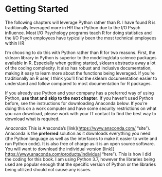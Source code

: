 # Getting Started

The following chapters will leverage Python rather than R.  I have found R is traditionally leveraged more in HR than Python due to the I/O Psych influence.  Most I/O Psychology programs teach R for doing statistics and the I/O Psych employees have typically been the most technical employees within HR

I’m choosing to do this with Python rather than R for two reasons.  First, the sklearn library in Python is superior to the modeling/data science packages available in R.  Especially when getting started, sklearn abstracts away a lot of the coding complexity.  It also has robust and inclusive documentation, making it easy to learn more about the functions being leveraged.  If you’re traditionally an R user, I think you’ll find the sklearn documentation easier to understand and follow compared to most documentation for R packages.

If you already use Python and your company has a preferred way of using Python, **use that and skip to the next chapter**.  If you haven’t used Python before, see the instructions for downloading Anaconda below.  If you’re doing this on a work computer and have some security restrictions on what you can download, please work with your IT contact to find the best way to download what is required.

*Anaconda:* This is Anaconda’s [link](https://www.anaconda.com/ “site”). Anaconda is the **preferred** solution as it downloads everything you need (the Python language as well as the interfaces to make it easier to write and run Python code).  It is also free of charge as it is an open source software.  You will want to download the individual version [link]( https://www.anaconda.com/products/individual “here”).  This is how I did the coding for this book.  I am using Python 3.7, however the libraries being used are popular enough that the specific version of Python or the libraries being utilized should not cause any issues.
